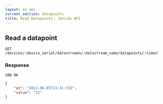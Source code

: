 ```yaml
---
layout: en_api
current_section: datapoints
title: Read Datapoints｜ Dotide API
---
```


## Read a datapoint

    GET /devices/:device_serial/datastreams/:datastream_name/datapoints/:timestamp

### Response

    200 OK

```json
{
    "at": "2013-06-05T23:41:33Z",
    "value": "22"
}
```
